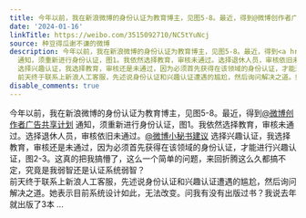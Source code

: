 ```yaml
---
title: 今年以前，我在新浪微博的身份认证为教育博主，见图5-8。最近，得到@微博创作者广告共享计划 通知，须重新进行身份认证，图1。我依然选择教育，审核未通过。选择...
date: '2024-01-16'
linkTitle: https://weibo.com/3515092710/NC5tYuNcj
source: 种豆得瓜谢不谦的微博
description: 今年以前，我在新浪微博的身份认证为教育博主，见图5-8。最近，得到<a href="https://weibo.com/n/%E5%BE%AE%E5%8D%9A%E5%88%9B%E4%BD%9C%E8%80%85%E5%B9%BF%E5%91%8A%E5%85%B1%E4%BA%AB%E8%AE%A1%E5%88%92">@微博创作者广告共享计划</a>
  通知，须重新进行身份认证，图1。我依然选择教育，审核未通过。选择退休人员，审核依旧未通过。<a href="https://weibo.com/n/%E5%BE%AE%E5%8D%9A%E5%B0%8F%E7%A7%98%E4%B9%A6%E5%BB%BA%E8%AE%AE">@微博小秘书建议</a>
  选择兴趣认证，我选择教育，审核还是未通过，因为必须首先获得在该领域的身份认证，才能进行兴趣认证，图2-3。这真的把我搞懵了，这么一个简单的问题，来回折腾这么久都搞不定，究竟是我弱智还是认证系统弱智？<br>
  前天终于联系上新浪人工客服，先述说身份认证和兴趣认证遭遇的尴尬，然后询问解决之道。她表示目前系统设计如此，无法改变。问我有没有出版过书？我说去年就出版了3本 ...
disable_comments: true
---
```

今年以前，我在新浪微博的身份认证为教育博主，见图5-8。最近，得到<a href="https://weibo.com/n/%E5%BE%AE%E5%8D%9A%E5%88%9B%E4%BD%9C%E8%80%85%E5%B9%BF%E5%91%8A%E5%85%B1%E4%BA%AB%E8%AE%A1%E5%88%92">@微博创作者广告共享计划</a> 通知，须重新进行身份认证，图1。我依然选择教育，审核未通过。选择退休人员，审核依旧未通过。<a href="https://weibo.com/n/%E5%BE%AE%E5%8D%9A%E5%B0%8F%E7%A7%98%E4%B9%A6%E5%BB%BA%E8%AE%AE">@微博小秘书建议</a> 选择兴趣认证，我选择教育，审核还是未通过，因为必须首先获得在该领域的身份认证，才能进行兴趣认证，图2-3。这真的把我搞懵了，这么一个简单的问题，来回折腾这么久都搞不定，究竟是我弱智还是认证系统弱智？<br> 前天终于联系上新浪人工客服，先述说身份认证和兴趣认证遭遇的尴尬，然后询问解决之道。她表示目前系统设计如此，无法改变。问我有没有出版过书？我说去年就出版了3本 ...